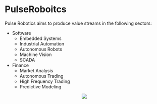 # PulseRoboitcs
Pulse Robotics aims to produce value streams in the following sectors:
  - Software
    - Embedded Systems
    - Industrial Automation
    - Autonomous Robots
    - Machine Vision
    - SCADA
  - Finance
    - Market Analysis
    - Autonomous Trading
    - High Frequency Trading
    - Predictive Modeling 


<p align="center">
  <a href="https://visitcount.itsvg.in">
    <img src="https://visitcount.itsvg.in/api?id=Pulse-Robotics&label=Views&color=12&icon=5&pretty=true" />
  </a
</p>
